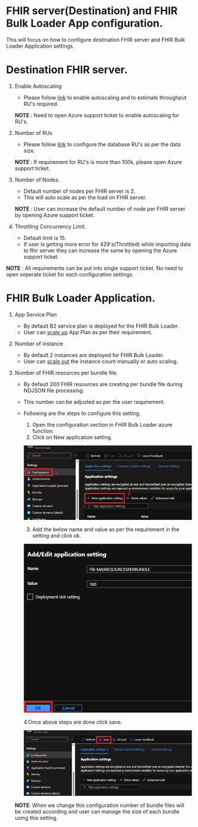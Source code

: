 # FHIR server(Destination) and FHIR Bulk Loader App configuration.

This will focus on how to configure destination FHIR server and FHIR Bulk Loader Application settings.

# Destination FHIR server.

1. Enable Autoscaling
    - Please follow [link](https://learn.microsoft.com/en-us/azure/healthcare-apis/azure-api-for-fhir/autoscale-azure-api-fhir) to enable autoscaling and to estimate throughput RU's required.

    **NOTE** : Need to open Azure support ticket to enable autoscaling for RU's.
2. Number of RUs
    - Please follow [link](https://learn.microsoft.com/en-us/azure/healthcare-apis/azure-api-for-fhir/configure-database) to configure the database RU's as per the data size. 

     **NOTE** : If requirement for RU's is more than 100k, please open Azure support ticket.

3. Number of Nodes.
    - Default number of nodes per FHIR server is 2. 
    - This will auto scale as per the load on FHIR server.
    
    **NOTE** : User can increase the default number of node per FHIR server by opening Azure support ticket.

4. Throttling Concurrency Limit.
    - Default limit is 15.
    - If user is getting more error for 429's(Throttled) while importing data to fhir server they can increase the same by opening the Azure support ticket.

**NOTE** : All requirements can be put into single support ticket. No need to open seperate ticket for each configuration settings.

# FHIR Bulk Loader Application.
1. App Service Plan
    - By default B2 service plan is deployed for the FHIR Bulk Loader.
    - User can [scale up](https://learn.microsoft.com/en-us/azure/app-service/manage-scale-up) App Plan as per their requirement.
2. Number of instance
    - By default 2 instances are deployed for FHIR Bulk Loader.
    - User can [scale out](https://learn.microsoft.com/en-us/azure/azure-monitor/autoscale/autoscale-get-started) the instance count manually or auto scaling. 
3. Number of FHIR resources per bundle file.
    - By default 200 FHIR resources are creating per bundle file during NDJSON file processing.
    - This number can be adjusted as per the user requirement.
    - Following are the steps to configure this setting.
        1. Open the configuration section in FHIR Bulk Loader azure function.
        2. Click on New application setting.

        ![App Config](images/App_config.png)

        3. Add the below name and value as per the requirement in the setting and click ok.

        ![App setting](images/App_setting.png)

        4.Once above steps are done click save.

        ![save](images/save.png)

    **NOTE**: When we change this configuration number of bundle files will be created according and user can manage the size of each bundle using this setting.

